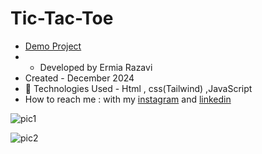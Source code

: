 # Tic-Tac-Toe


- [Demo Project](https://ermiarzv.github.io/Tic-Tac-Toe/
)
- - Developed by Ermia Razavi
- Created - December 2024
- 🤖 Technologies Used - Html , css(Tailwind) ,JavaScript
- How to reach me : with my
[instagram](https://www.instagram.com/ermia_razavi.dev) and
[linkedin](https://www.linkedin.com/in/ermia-razavi-a611312a3/)


![pic1](https://github.com/user-attachments/assets/446e43c6-299d-42d2-abf5-2a0aa753b4e9)

![pic2](https://github.com/user-attachments/assets/75af1675-6211-45e3-aec9-d673cf223ecc)
